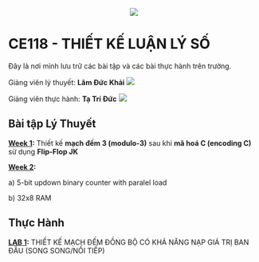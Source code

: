<p align="center">
  <img src="https://www.uit.edu.vn/sites/vi/files/banner_uit.png" />
</p>

<p align="center">

# CE118 - THIẾT KẾ LUẬN LÝ SỐ

</p>

Đây là nơi mình lưu trữ các bài tập và các bài thực hành trên trường.

Giảng viên lý thuyết: **Lâm Đức Khải** <a href="mailto:khaild@uit.edu.vn"><img src="https://img.shields.io/badge/gmail-%23DD0031.svg?&style=for-the-badge&logo=gmail&logoColor=white"/></a>

Giảng viên thực hành: **Tạ Trí Đức** <a href="mailto:ductt@uit.edu.vn"><img src="https://img.shields.io/badge/gmail-%23DD0031.svg?&style=for-the-badge&logo=gmail&logoColor=white"/></a>
## Bài tập Lý Thuyết
**[Week 1](LYTHUYET/WEEK1/):** Thiết kế **mạch đếm 3 (modulo-3)** sau khi **mã hoá C (encoding C)** sử dụng **Flip-Flop JK**

**[Week 2](LYTHUYET/WEEK2/):**

a) 5-bit updown binary counter with paralel load

b) 32x8 RAM

## Thực Hành

**[LAB 1](THUCHANH/LAB1/):** THIẾT KẾ MẠCH ĐẾM ĐỒNG BỘ CÓ KHẢ NĂNG NẠP GIÁ TRỊ BAN ĐẦU (SONG SONG/NỐI TIẾP)
